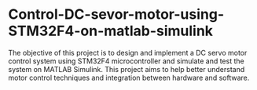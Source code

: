 # Control-DC-sevor-motor-using-STM32F4-on-matlab-simulink
The objective of this project is to design and implement a DC servo motor control system using STM32F4 microcontroller and simulate and test the system on MATLAB Simulink. This project aims to help better understand motor control techniques and integration between hardware and software.
